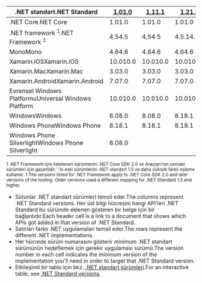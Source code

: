 | <span data-ttu-id="23512-101">.NET standart</span><span class="sxs-lookup"><span data-stu-id="23512-101">.NET Standard</span></span>              | <span data-ttu-id="23512-102">[1.0]</span><span class="sxs-lookup"><span data-stu-id="23512-102">[1.0]</span></span> | <span data-ttu-id="23512-103">[1.1]</span><span class="sxs-lookup"><span data-stu-id="23512-103">[1.1]</span></span>  | <span data-ttu-id="23512-104">[1.2]</span><span class="sxs-lookup"><span data-stu-id="23512-104">[1.2]</span></span> | <span data-ttu-id="23512-105">[1.3]</span><span class="sxs-lookup"><span data-stu-id="23512-105">[1.3]</span></span> | <span data-ttu-id="23512-106">[1.4]</span><span class="sxs-lookup"><span data-stu-id="23512-106">[1.4]</span></span> | <span data-ttu-id="23512-107">[1.5]</span><span class="sxs-lookup"><span data-stu-id="23512-107">[1.5]</span></span>      | <span data-ttu-id="23512-108">[1.6]</span><span class="sxs-lookup"><span data-stu-id="23512-108">[1.6]</span></span>      | <span data-ttu-id="23512-109">[2.0]</span><span class="sxs-lookup"><span data-stu-id="23512-109">[2.0]</span></span>      |
|----------------------------|-------|--------|-------|-------|-------|------------|------------|------------|
| <span data-ttu-id="23512-110">.NET Core</span><span class="sxs-lookup"><span data-stu-id="23512-110">.NET Core</span></span>                  | <span data-ttu-id="23512-111">1.0</span><span class="sxs-lookup"><span data-stu-id="23512-111">1.0</span></span>   | <span data-ttu-id="23512-112">1.0</span><span class="sxs-lookup"><span data-stu-id="23512-112">1.0</span></span>    | <span data-ttu-id="23512-113">1.0</span><span class="sxs-lookup"><span data-stu-id="23512-113">1.0</span></span>   | <span data-ttu-id="23512-114">1.0</span><span class="sxs-lookup"><span data-stu-id="23512-114">1.0</span></span>   | <span data-ttu-id="23512-115">1.0</span><span class="sxs-lookup"><span data-stu-id="23512-115">1.0</span></span>   | <span data-ttu-id="23512-116">1.0</span><span class="sxs-lookup"><span data-stu-id="23512-116">1.0</span></span>        | <span data-ttu-id="23512-117">1.0</span><span class="sxs-lookup"><span data-stu-id="23512-117">1.0</span></span>        | <span data-ttu-id="23512-118">2,0</span><span class="sxs-lookup"><span data-stu-id="23512-118">2.0</span></span>        |
| <span data-ttu-id="23512-119">.NET framework <sup>1</sup></span><span class="sxs-lookup"><span data-stu-id="23512-119">.NET Framework <sup>1</sup></span></span>| <span data-ttu-id="23512-120">4,5</span><span class="sxs-lookup"><span data-stu-id="23512-120">4.5</span></span>   | <span data-ttu-id="23512-121">4,5</span><span class="sxs-lookup"><span data-stu-id="23512-121">4.5</span></span>    | <span data-ttu-id="23512-122">4.5.1</span><span class="sxs-lookup"><span data-stu-id="23512-122">4.5.1</span></span> | <span data-ttu-id="23512-123">4.6</span><span class="sxs-lookup"><span data-stu-id="23512-123">4.6</span></span>   | <span data-ttu-id="23512-124">4.6.1</span><span class="sxs-lookup"><span data-stu-id="23512-124">4.6.1</span></span> | <span data-ttu-id="23512-125">4.6.1</span><span class="sxs-lookup"><span data-stu-id="23512-125">4.6.1</span></span>      | <span data-ttu-id="23512-126">4.6.1</span><span class="sxs-lookup"><span data-stu-id="23512-126">4.6.1</span></span>      | <span data-ttu-id="23512-127">4.6.1</span><span class="sxs-lookup"><span data-stu-id="23512-127">4.6.1</span></span>      |
| <span data-ttu-id="23512-128">Mono</span><span class="sxs-lookup"><span data-stu-id="23512-128">Mono</span></span>                       | <span data-ttu-id="23512-129">4.6</span><span class="sxs-lookup"><span data-stu-id="23512-129">4.6</span></span>   | <span data-ttu-id="23512-130">4.6</span><span class="sxs-lookup"><span data-stu-id="23512-130">4.6</span></span>    | <span data-ttu-id="23512-131">4.6</span><span class="sxs-lookup"><span data-stu-id="23512-131">4.6</span></span>   | <span data-ttu-id="23512-132">4.6</span><span class="sxs-lookup"><span data-stu-id="23512-132">4.6</span></span>   | <span data-ttu-id="23512-133">4.6</span><span class="sxs-lookup"><span data-stu-id="23512-133">4.6</span></span>   | <span data-ttu-id="23512-134">4.6</span><span class="sxs-lookup"><span data-stu-id="23512-134">4.6</span></span>        | <span data-ttu-id="23512-135">4.6</span><span class="sxs-lookup"><span data-stu-id="23512-135">4.6</span></span>        | <span data-ttu-id="23512-136">5,4</span><span class="sxs-lookup"><span data-stu-id="23512-136">5.4</span></span>        |
| <span data-ttu-id="23512-137">Xamarin.iOS</span><span class="sxs-lookup"><span data-stu-id="23512-137">Xamarin.iOS</span></span>                | <span data-ttu-id="23512-138">10.0</span><span class="sxs-lookup"><span data-stu-id="23512-138">10.0</span></span>  | <span data-ttu-id="23512-139">10.0</span><span class="sxs-lookup"><span data-stu-id="23512-139">10.0</span></span>   | <span data-ttu-id="23512-140">10.0</span><span class="sxs-lookup"><span data-stu-id="23512-140">10.0</span></span>  | <span data-ttu-id="23512-141">10.0</span><span class="sxs-lookup"><span data-stu-id="23512-141">10.0</span></span>  | <span data-ttu-id="23512-142">10.0</span><span class="sxs-lookup"><span data-stu-id="23512-142">10.0</span></span>  | <span data-ttu-id="23512-143">10.0</span><span class="sxs-lookup"><span data-stu-id="23512-143">10.0</span></span>       | <span data-ttu-id="23512-144">10.0</span><span class="sxs-lookup"><span data-stu-id="23512-144">10.0</span></span>       | <span data-ttu-id="23512-145">10.14</span><span class="sxs-lookup"><span data-stu-id="23512-145">10.14</span></span>      |
| <span data-ttu-id="23512-146">Xamarin.Mac</span><span class="sxs-lookup"><span data-stu-id="23512-146">Xamarin.Mac</span></span>                | <span data-ttu-id="23512-147">3.0</span><span class="sxs-lookup"><span data-stu-id="23512-147">3.0</span></span>   | <span data-ttu-id="23512-148">3.0</span><span class="sxs-lookup"><span data-stu-id="23512-148">3.0</span></span>    | <span data-ttu-id="23512-149">3.0</span><span class="sxs-lookup"><span data-stu-id="23512-149">3.0</span></span>   | <span data-ttu-id="23512-150">3.0</span><span class="sxs-lookup"><span data-stu-id="23512-150">3.0</span></span>   | <span data-ttu-id="23512-151">3.0</span><span class="sxs-lookup"><span data-stu-id="23512-151">3.0</span></span>   | <span data-ttu-id="23512-152">3.0</span><span class="sxs-lookup"><span data-stu-id="23512-152">3.0</span></span>        | <span data-ttu-id="23512-153">3.0</span><span class="sxs-lookup"><span data-stu-id="23512-153">3.0</span></span>        | <span data-ttu-id="23512-154">3.8</span><span class="sxs-lookup"><span data-stu-id="23512-154">3.8</span></span>        |
| <span data-ttu-id="23512-155">Xamarin.Android</span><span class="sxs-lookup"><span data-stu-id="23512-155">Xamarin.Android</span></span>            | <span data-ttu-id="23512-156">7.0</span><span class="sxs-lookup"><span data-stu-id="23512-156">7.0</span></span>   | <span data-ttu-id="23512-157">7.0</span><span class="sxs-lookup"><span data-stu-id="23512-157">7.0</span></span>    | <span data-ttu-id="23512-158">7.0</span><span class="sxs-lookup"><span data-stu-id="23512-158">7.0</span></span>   | <span data-ttu-id="23512-159">7.0</span><span class="sxs-lookup"><span data-stu-id="23512-159">7.0</span></span>   | <span data-ttu-id="23512-160">7.0</span><span class="sxs-lookup"><span data-stu-id="23512-160">7.0</span></span>   | <span data-ttu-id="23512-161">7.0</span><span class="sxs-lookup"><span data-stu-id="23512-161">7.0</span></span>        | <span data-ttu-id="23512-162">7.0</span><span class="sxs-lookup"><span data-stu-id="23512-162">7.0</span></span>        | <span data-ttu-id="23512-163">8.0</span><span class="sxs-lookup"><span data-stu-id="23512-163">8.0</span></span>        |
| <span data-ttu-id="23512-164">Evrensel Windows Platformu</span><span class="sxs-lookup"><span data-stu-id="23512-164">Universal Windows Platform</span></span> | <span data-ttu-id="23512-165">10.0</span><span class="sxs-lookup"><span data-stu-id="23512-165">10.0</span></span>  | <span data-ttu-id="23512-166">10.0</span><span class="sxs-lookup"><span data-stu-id="23512-166">10.0</span></span>   | <span data-ttu-id="23512-167">10.0</span><span class="sxs-lookup"><span data-stu-id="23512-167">10.0</span></span>  | <span data-ttu-id="23512-168">10.0</span><span class="sxs-lookup"><span data-stu-id="23512-168">10.0</span></span>  | <span data-ttu-id="23512-169">10.0</span><span class="sxs-lookup"><span data-stu-id="23512-169">10.0</span></span>  | <span data-ttu-id="23512-170">10.0.16299</span><span class="sxs-lookup"><span data-stu-id="23512-170">10.0.16299</span></span> | <span data-ttu-id="23512-171">10.0.16299</span><span class="sxs-lookup"><span data-stu-id="23512-171">10.0.16299</span></span> | <span data-ttu-id="23512-172">10.0.16299</span><span class="sxs-lookup"><span data-stu-id="23512-172">10.0.16299</span></span> |
| <span data-ttu-id="23512-173">Windows</span><span class="sxs-lookup"><span data-stu-id="23512-173">Windows</span></span>                    | <span data-ttu-id="23512-174">8.0</span><span class="sxs-lookup"><span data-stu-id="23512-174">8.0</span></span>   | <span data-ttu-id="23512-175">8.0</span><span class="sxs-lookup"><span data-stu-id="23512-175">8.0</span></span>    | <span data-ttu-id="23512-176">8.1</span><span class="sxs-lookup"><span data-stu-id="23512-176">8.1</span></span>   |       |       |            |            |            |
| <span data-ttu-id="23512-177">Windows Phone</span><span class="sxs-lookup"><span data-stu-id="23512-177">Windows Phone</span></span>              | <span data-ttu-id="23512-178">8.1</span><span class="sxs-lookup"><span data-stu-id="23512-178">8.1</span></span>   | <span data-ttu-id="23512-179">8.1</span><span class="sxs-lookup"><span data-stu-id="23512-179">8.1</span></span>    | <span data-ttu-id="23512-180">8.1</span><span class="sxs-lookup"><span data-stu-id="23512-180">8.1</span></span>   |       |       |            |            |            |
| <span data-ttu-id="23512-181">Windows Phone Silverlight</span><span class="sxs-lookup"><span data-stu-id="23512-181">Windows Phone Silverlight</span></span>  | <span data-ttu-id="23512-182">8.0</span><span class="sxs-lookup"><span data-stu-id="23512-182">8.0</span></span>   |        |       |       |       |            |            |            |

<span data-ttu-id="23512-183"><sup>1 .NET Framework için listelenen sürümlerini .NET Core SDK 2.0 ve Araçları'nın sonraki sürümleri için geçerlidir. ' In eski sürümlerini .NET standart 1.5 ve daha yüksek farklı eşleme kullanılır. </sup></span><span class="sxs-lookup"><span data-stu-id="23512-183"><sup>1 The versions listed for .NET Framework apply to .NET Core SDK 2.0 and later versions of the tooling. Older versions used a different mapping for .NET Standard 1.5 and higher. </sup></span></span>

- <span data-ttu-id="23512-184">Sütunlar .NET standart sürümleri temsil eder.</span><span class="sxs-lookup"><span data-stu-id="23512-184">The columns represent .NET Standard versions.</span></span> <span data-ttu-id="23512-185">Her üst bilgi hücresini hangi API'leri .NET Standard bu sürümde eklenen gösteren bir belge için bir bağlantıdır.</span><span class="sxs-lookup"><span data-stu-id="23512-185">Each header cell is a link to a document that shows which APIs got added in that version of .NET Standard.</span></span>
- <span data-ttu-id="23512-186">Satırları farklı .NET uygulamaları temsil eder.</span><span class="sxs-lookup"><span data-stu-id="23512-186">The rows represent the different .NET implementations.</span></span>
- <span data-ttu-id="23512-187">Her hücrede sürüm numarasını gösterir *minimum* .NET standart sürümünün hedeflemek için gerekir uygulaması sürümü.</span><span class="sxs-lookup"><span data-stu-id="23512-187">The version number in each cell indicates the *minimum* version of the implementation you'll need in order to target that .NET Standard version.</span></span>
- <span data-ttu-id="23512-188">Etkileşimli bir tablo için bkz: [.NET standart sürümleri](http://immo.landwerth.net/netstandard-versions/#).</span><span class="sxs-lookup"><span data-stu-id="23512-188">For an interactive table, see [.NET Standard versions](http://immo.landwerth.net/netstandard-versions/#).</span></span>

[1.0]: https://github.com/dotnet/standard/blob/master/docs/versions/netstandard1.0.md
[1.1]: https://github.com/dotnet/standard/blob/master/docs/versions/netstandard1.1.md
[1.2]: https://github.com/dotnet/standard/blob/master/docs/versions/netstandard1.2.md
[1.3]: https://github.com/dotnet/standard/blob/master/docs/versions/netstandard1.3.md
[1.4]: https://github.com/dotnet/standard/blob/master/docs/versions/netstandard1.4.md
[1.5]: https://github.com/dotnet/standard/blob/master/docs/versions/netstandard1.5.md
[1.6]: https://github.com/dotnet/standard/blob/master/docs/versions/netstandard1.6.md
[2.0]: https://github.com/dotnet/standard/blob/master/docs/versions/netstandard2.0.md
